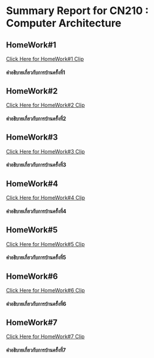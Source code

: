 # Summary Report for CN210 : Computer Architecture
## HomeWork#1
[Click Here for HomeWork#1 Clip](https://youtu.be/37fsqcEbHfk)

#### คำอธิบายเกี่ยวกับการบ้านครั้งที่1

## HomeWork#2
[Click Here for HomeWork#2 Clip](https://youtu.be/GqOXGPJogCU)

#### คำอธิบายเกี่ยวกับการบ้านครั้งที่2

## HomeWork#3
[Click Here for HomeWork#3 Clip](https://youtu.be/lq8xdIlsqn4)

#### คำอธิบายเกี่ยวกับการบ้านครั้งที่3

## HomeWork#4
[Click Here for HomeWork#4 Clip](https://youtu.be/D0uVYcWArPU)

#### คำอธิบายเกี่ยวกับการบ้านครั้งที่4

## HomeWork#5
[Click Here for HomeWork#5 Clip]()

#### คำอธิบายเกี่ยวกับการบ้านครั้งที่5

## HomeWork#6
[Click Here for HomeWork#6 Clip](https://youtu.be/G1lXcVCzqzM)

#### คำอธิบายเกี่ยวกับการบ้านครั้งที่6

## HomeWork#7
[Click Here for HomeWork#7 Clip]()

#### คำอธิบายเกี่ยวกับการบ้านครั้งที่7
